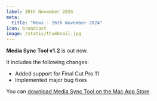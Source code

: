 ```yaml
---
label: 26th November 2024
meta:
  title: "News - 26th November 2024"
icon: broadcast
image: /static/thumbnail.jpg
---
```


**Media Sync Tool v1.2** is out now.

It includes the following changes:

- Added support for Final Cut Pro 11
- Implemented major bug fixes

You can [download Media Sync Tool on the Mac App Store](https://apps.apple.com/app/media-sync-tool/id1559556642).